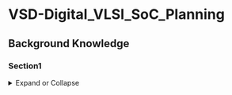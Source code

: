 # VSD-Digital_VLSI_SoC_Planning

## Background Knowledge

### Section1
<details>
  <summary>
Expand or Collapse
  </summary>

#### Package

Package: In electronics, a package refers to the physical housing that contains a semiconductor device, such as a processor or memory chip. It protects the chip and provides connections (pins or balls) for it to interface with a circuit board.

#### Chip
A chip (or integrated circuit, IC) is a small piece of semiconductor material (usually silicon) embedded in a circuit. It can contain millions or billions of transistors and other electronic components to perform various tasks, such as processing data or storing information.

![chip_pads_core_die](https://github.com/user-attachments/assets/aed31709-f86d-426f-9ed2-bb69b49a9575)

Pads: Pads are small metal areas on a chip's edge or surface that connect it to external circuits, such as the package or printed circuit board (PCB). These serve as the interface points for power, ground, and signal connections.

Core: The core is the processing unit within a chip that performs the actual computational tasks. A chip may have multiple cores (multicore) for handling multiple tasks simultaneously. Each core typically contains components like the arithmetic logic unit (ALU) and control unit.

Die: The die is the piece of semiconductor material (usually silicon) on which the circuits and transistors of the chip are fabricated. It contains the integrated circuits and is housed within the chip package. The die is where all the processing happens.

#### IPs and Macros

![IPs_Macros](https://github.com/user-attachments/assets/9dd3c48d-b7ea-4849-a53b-4e52398dda56)

IPs (Intellectual Properties): In chip design, IP blocks or IPs refer to pre-designed and pre-verified reusable functional units or modules, such as processors, memory controllers, or communication interfaces. These blocks are licensed from third parties or developed in-house and can be integrated into a larger chip design. IPs help reduce development time and cost since they don't need to be designed from scratch.

Macros: Macros in chip design are larger pre-defined blocks of logic, often referring to standard cells (like logic gates) or larger functional units (e.g., SRAMs or clock generators). These are typically pre-characterized blocks optimized for performance, area, or power that can be easily placed into the chip layout. Macros can be thought of as physical building blocks within a chip.

#### ISA

The ISA is the set of instructions that a processor can execute. It defines how software interacts with the hardware, specifying the machine code instructions that the CPU understands. Examples include x86, ARM, and RISC-V ISAs.

![SW_to_HW](https://github.com/user-attachments/assets/a3b3a79a-2958-4728-88a4-ef8bdc3d8ef1)

#### Open-source Implementation

#### OpenLANE Open-source ASIC Design Implementation Flow

#### Implementation
